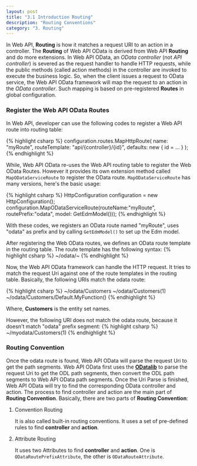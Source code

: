 ```yaml
---
layout: post
title: "3.1 Introduction Routing"
description: "Routing Conventions"
category: "3. Routing"
---
```


In Web API, **Routing** is how it matches a request URI to an action in a controller. The **Routing** of Web API OData is derived from Web API **Routing** and do more extensions.
In Web API OData, an *OData controller* (not *API controller*) is severed as the request handler to handle HTTP requests, while the public methods (called action methods) in the controller are invoked to execute the business logic.
So, when the client issues a request to OData service, the Web API OData framework will map the request to an action in the *OData controller*. Such mapping is based on pre-registered **Routes** in global configuration.

### Register the Web API OData Routes

In Web API, developer can use the following codes to register a Web API route into routing table:

{% highlight csharp %}
configuration.routes.MapHttpRoute(
    name: "myRoute",
    routeTemplate: "api/{controller}/{id}",
    defaults: new { id = ... }
);
{% endhighlight %}

While, Web API OData re-uses the Web API routing table to register the Web OData Routes. However it provides its own extension method called `MapODataServiceRoute` to register the OData route. `MapODataServiceRoute` has many versions, 
here's the basic usage:

{% highlight csharp %}
HttpConfiguration configuration = new HttpConfiguration();
configuration.MapODataServiceRoute(routeName:"myRoute", routePrefix:"odata", model: GetEdmModel()));
{% endhighlight %}

With these codes, we registers an OData route named "myRoute", uses "odata" as prefix and by calling `GetEdmModel()` to set up the Edm model.

After registering the Web OData routes, we defines an OData route template in the routing table. The route template has the following syntax:
{% highlight csharp %}
~/odata/~
{% endhighlight %}

Now, the Web API OData framework can handle the HTTP request. It tries to match the request Uri against one of the route templates in the routing table. Basically, the following URIs match the odata route:

{% highlight csharp %}
~/odata/Customers
~/odata/Customers(1)
~/odata/Customers/Default.MyFunction()
{% endhighlight %}

Where, **Customers** is the entity set names.

However, the following URI does not match the odata route, because it doesn't match "odata"  prefix segment:
{% highlight csharp %}
~/myodata/Customers(1)
{% endhighlight %}

### Routing Convention

Once the odata route is found, Web API OData will parse the request Uri to get the path segments. Web API OData first uses the **[ODatalib](https://www.nuget.org/packages/Microsoft.OData.Core/)** to parse the request Uri to get the ODL path segments, then convert the ODL path segments to Web API OData path segments.
Once the Uri Parse is finished, Web API OData will try to find the corresponding OData controller and action. The process to find controller and action are the main part of **Routing Convention**.
Basically, there are two parts of **Routing Convention**:

1. Convention Routing

   It is also called built-in routing conventions. It uses a set of pre-defined rules to find **controller** and **action**.
   
2. Attribute Routing

   It uses two Attributes to find **controller** and **action**. One is `ODataRoutePrefixAttribute`, the other is `ODataRouteAttribute`.

